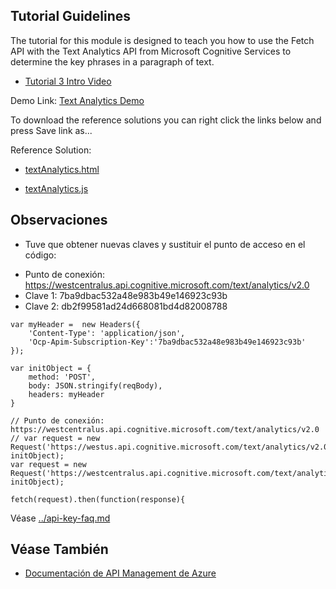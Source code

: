 
## Tutorial Guidelines

The tutorial for this module is designed to teach you how to use the Fetch API with the Text Analytics API from Microsoft Cognitive Services to determine the key phrases in a paragraph of text.

* [Tutorial 3 Intro Video](https://youtu.be/p7PeC62jfBc)

Demo Link: [Text Analytics Demo](https://courses.edx.org/asset-v1:Microsoft+DEV234x+1T2018a+type@asset+block/textAnalytics.html)

To download the reference solutions you can right click the links below and press Save link as...

Reference Solution:

* [textAnalytics.html](https://courses.edx.org/asset-v1:Microsoft+DEV234x+1T2018a+type@asset+block/textAnalytics.html)

* [textAnalytics.js](https://prod-edxapp.edx-cdn.org/assets/courseware/v1/487890186061a3ccd6db8c6dc43c4f8d/asset-v1:Microsoft+DEV234x+1T2018a+type@asset+block/textAnalytics.js)


## Observaciones

- Tuve  que obtener nuevas claves y sustituir el punto de acceso en el código:

* Punto de conexión: https://westcentralus.api.cognitive.microsoft.com/text/analytics/v2.0
* Clave 1: 7ba9dbac532a48e983b49e146923c93b
* Clave 2: db2f99581ad24d668081bd4d82008788

```
var myHeader =  new Headers({
    'Content-Type': 'application/json',
    'Ocp-Apim-Subscription-Key':'7ba9dbac532a48e983b49e146923c93b'
});

var initObject = {
    method: 'POST',
    body: JSON.stringify(reqBody),
    headers: myHeader
}

// Punto de conexión: https://westcentralus.api.cognitive.microsoft.com/text/analytics/v2.0
// var request = new Request('https://westus.api.cognitive.microsoft.com/text/analytics/v2.0/keyPhrases', initObject);
var request = new Request('https://westcentralus.api.cognitive.microsoft.com/text/analytics/v2.0/keyPhrases', initObject);

fetch(request).then(function(response){
```

Véase [../api-key-faq.md](../api-key-faq.md)

## Véase También

* [Documentación de API Management de Azure](https://docs.microsoft.com/es-es/azure/api-management/)
